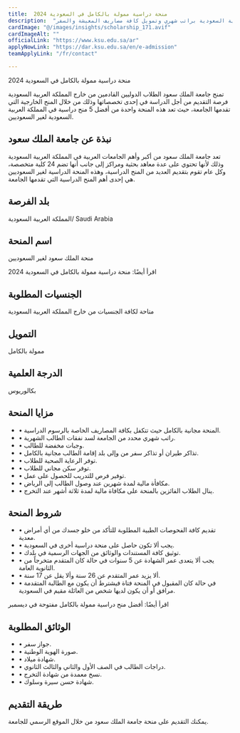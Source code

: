 ```yaml
---
title:  منحة دراسية ممولة بالكامل في السعودية 2024 
description:  "فرصة ذهبية للحصول علي أفضل منحة ممولة بالكامل في جامعة الملك سعود في المملكة العربية السعودية براتب شهري وتمويل كافة مصاريف المعيشة والسفر." 
cardImage: "@/images/insights/scholarship_171.avif" 
cardImageAlt: "" 
officialLink: "https://www.ksu.edu.sa/ar" 
applyNowLink: "https://dar.ksu.edu.sa/en/e-admission" 
teamApplyLink: "/fr/contact"

---
```


منحة دراسية ممولة بالكامل في السعودية 2024

تمنح جامعة الملك سعود الطلاب الدوليين القادمين من خارج المملكة العربية السعودية فرصة التقديم من أجل الدراسة في إحدى تخصصاتها وذلك من خلال المنح الخارجية التي تقدمها الجامعة، حيث تعد هذه المنحة واحدة من أفضل 5 منح دراسية في المملكة العربية السعودية لغير السعوديين.

## نبذة عن جامعة الملك سعود

تعد جامعة الملك سعود من أكبر وأهم الجامعات العربية في المملكة العربية السعودية وذلك لأنها تحتوي على عدة معاهد بحثية ومراكز إلى جانب أنها تضم 24 كلية متخصصة، وكل عام تقوم بتقديم العديد من المنح الدراسية، وهذه المنحة الدراسية لغير السعوديين هي إحدى أهم المنح الدراسية التي تقدمها الجامعة.

## بلد الفرصة

المملكة العربية السعودية/ Saudi Arabia

## اسم المنحة

منحة الملك سعود لغير السعوديين

اقرأ أيضًا: منحة دراسية ممولة بالكامل في السعودية 2024

## الجنسيات المطلوبة

متاحة لكافة الجنسيات من خارج المملكة العربية السعودية

## التمويل

ممولة بالكامل

## الدرجة العلمية

بكالوريوس

## مزايا المنحة

- • المنحة مجانية بالكامل حيث تتكفل بكافة المصاريف الخاصة بالرسوم الدراسية.
- • راتب شهري محدد من الجامعة لسد نفقات الطالب الشهرية.
- • وجبات مخفضة للطالب.
- • تذاكر طيران أو تذاكر سفر من وإلى بلد إقامة الطالب مجانية بالكامل.
- • توفر الرعاية الصحية للطلاب.
- • توفر سكن مجاني للطلاب.
- • توفير فرص للتدريب للحصول على عمل.
- • مكافأة مالية لمدة شهرين عند وصول الطالب إلى الرياض.
- • ينال الطلاب الفائزين بالمنحة على مكافاة مالية لمدة ثلاثة أشهر عند التخرج.

## شروط المنحة

- • تقديم كافة الفحوصات الطبية المطلوبة للتأكد من خلو جسدك من أي أمراض معدية.
- • يجب ألا تكون حاصل على منحة دراسية أخرى في السعودية.
- • توثيق كافة المستندات والوثائق من الجهات الرسمية في بلدك.
- • يجب ألا يتعدى عمر الشهادة عن 5 سنوات في حالة كان المتقدم متخرجاً من الثانوية العامة.
- • ألا يزيد عمر المتقدم عن 26 سنة وألا يقل عن 17 سنة.
- • في حالة كان المقبول في المنحة فتاة فيشترط أن يكون مع الطالبة المتقدمة مرافق أو أن يكون لديها شخص من العائلة مقيم في السعودية.

اقرأ أيضًا: أفضل منح دراسية ممولة بالكامل مفتوحة في ديسمبر

## الوثائق المطلوبة

- • جواز سفر.
- • صورة الهوية الوطنية.
- • شهادة ميلاد.
- • دراجات الطالب في الصف الأول والثاني والثالث الثانوي.
- • نسخ معمدة من شهادة التخرج.
- • شهادة حسن سيرة وسلوك.

## طريقة التقديم

يمكنك التقديم على منحة جامعة الملك سعود من خلال الموقع الرسمي للجامعة.

